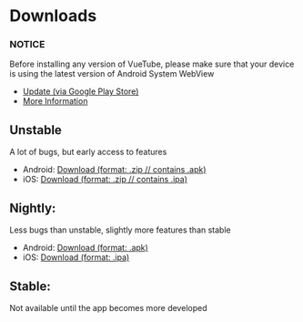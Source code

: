 # Downloads

### NOTICE
Before installing any version of VueTube, please make sure that your device is using the latest version of Android System WebView
- [Update (via Google Play Store)](https://play.google.com/store/apps/details?id=com.google.android.webview)
- [More Information](/install/android-system-webview)

## Unstable
A lot of bugs, but early access to features
- Android: [Download (format: .zip // contains .apk)](https://nightly.link/Frontesque/VueTube/workflows/ci/main/android.zip)
- iOS: [Download (format: .zip // contains .ipa)](https://nightly.link/Frontesque/VueTube/workflows/ci/main/iOS.zip)

## Nightly:
Less bugs than unstable, slightly more features than stable
- Android: [Download (format: .apk)](https://cdn.discordapp.com/attachments/946910031562027029/959269908540182608/VueTube-Nightly-April-1-2022.apk)
- iOS: [Download (format: .ipa)](https://cdn.discordapp.com/attachments/949908267855921163/959269864713904138/VueTube-Nightly-April-1-2022.ipa)

## Stable:
Not available until the app becomes more developed

<!-- <NextSteps>
  <Step href="/guide/nightly-install.html" title="Install Nightly Builds" description="Learn how to quickly install VueTube."/>
  <Step href="/guide/unstable-install.html" title="Install Unstable Builds" description="Learn how to quickly install VueTube."/>
</NextSteps> -->
